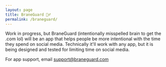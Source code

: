 ```yaml
---
layout: page
title: BraneGuard 💂‍♂️
permalink: /braneguard/
---
```

Work in progress, but BraneGuard (intentionally misspelled brain to get the .com lol) will be an app that helps people be more intentional with the time they spend on social media. Technically it'll work with any app, but it is being designed and tested for limiting time on social media.

For app support, email [support@braneguard.com](mailto:support@braneguard.com)
